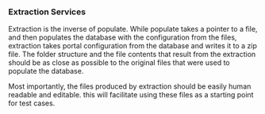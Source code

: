 ### Extraction Services

Extraction is the inverse of populate.  While populate takes a pointer to a file, and then populates the 
database with the configuration from the files, extraction takes portal configuration from the database
and writes it to a zip file.  The folder structure and the file contents that result from the extraction
should be as close as possible to the original files that were used to populate the database.

Most importantly, the files produced by extraction should be easily human readable and editable.  this will facilitate using
these files as a starting point for test cases.
